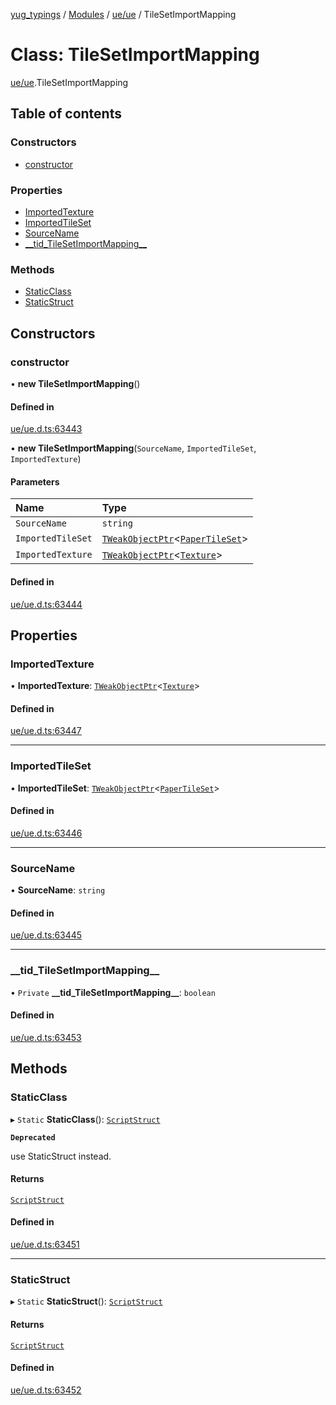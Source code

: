 [yug_typings](../README.md) / [Modules](../modules.md) / [ue/ue](../modules/ue_ue.md) / TileSetImportMapping

# Class: TileSetImportMapping

[ue/ue](../modules/ue_ue.md).TileSetImportMapping

## Table of contents

### Constructors

- [constructor](ue_ue.TileSetImportMapping.md#constructor)

### Properties

- [ImportedTexture](ue_ue.TileSetImportMapping.md#importedtexture)
- [ImportedTileSet](ue_ue.TileSetImportMapping.md#importedtileset)
- [SourceName](ue_ue.TileSetImportMapping.md#sourcename)
- [\_\_tid\_TileSetImportMapping\_\_](ue_ue.TileSetImportMapping.md#__tid_tilesetimportmapping__)

### Methods

- [StaticClass](ue_ue.TileSetImportMapping.md#staticclass)
- [StaticStruct](ue_ue.TileSetImportMapping.md#staticstruct)

## Constructors

### constructor

• **new TileSetImportMapping**()

#### Defined in

[ue/ue.d.ts:63443](https://github.com/YugMetaverse/yug_typings/blob/b7d9b19/ue/ue.d.ts#L63443)

• **new TileSetImportMapping**(`SourceName`, `ImportedTileSet`, `ImportedTexture`)

#### Parameters

| Name | Type |
| :------ | :------ |
| `SourceName` | `string` |
| `ImportedTileSet` | [`TWeakObjectPtr`](../modules/ue_puerts.md#tweakobjectptr)<[`PaperTileSet`](ue_ue.PaperTileSet.md)\> |
| `ImportedTexture` | [`TWeakObjectPtr`](../modules/ue_puerts.md#tweakobjectptr)<[`Texture`](ue_ue.Texture.md)\> |

#### Defined in

[ue/ue.d.ts:63444](https://github.com/YugMetaverse/yug_typings/blob/b7d9b19/ue/ue.d.ts#L63444)

## Properties

### ImportedTexture

• **ImportedTexture**: [`TWeakObjectPtr`](../modules/ue_puerts.md#tweakobjectptr)<[`Texture`](ue_ue.Texture.md)\>

#### Defined in

[ue/ue.d.ts:63447](https://github.com/YugMetaverse/yug_typings/blob/b7d9b19/ue/ue.d.ts#L63447)

___

### ImportedTileSet

• **ImportedTileSet**: [`TWeakObjectPtr`](../modules/ue_puerts.md#tweakobjectptr)<[`PaperTileSet`](ue_ue.PaperTileSet.md)\>

#### Defined in

[ue/ue.d.ts:63446](https://github.com/YugMetaverse/yug_typings/blob/b7d9b19/ue/ue.d.ts#L63446)

___

### SourceName

• **SourceName**: `string`

#### Defined in

[ue/ue.d.ts:63445](https://github.com/YugMetaverse/yug_typings/blob/b7d9b19/ue/ue.d.ts#L63445)

___

### \_\_tid\_TileSetImportMapping\_\_

• `Private` **\_\_tid\_TileSetImportMapping\_\_**: `boolean`

#### Defined in

[ue/ue.d.ts:63453](https://github.com/YugMetaverse/yug_typings/blob/b7d9b19/ue/ue.d.ts#L63453)

## Methods

### StaticClass

▸ `Static` **StaticClass**(): [`ScriptStruct`](ue_ue.ScriptStruct.md)

**`Deprecated`**

use StaticStruct instead.

#### Returns

[`ScriptStruct`](ue_ue.ScriptStruct.md)

#### Defined in

[ue/ue.d.ts:63451](https://github.com/YugMetaverse/yug_typings/blob/b7d9b19/ue/ue.d.ts#L63451)

___

### StaticStruct

▸ `Static` **StaticStruct**(): [`ScriptStruct`](ue_ue.ScriptStruct.md)

#### Returns

[`ScriptStruct`](ue_ue.ScriptStruct.md)

#### Defined in

[ue/ue.d.ts:63452](https://github.com/YugMetaverse/yug_typings/blob/b7d9b19/ue/ue.d.ts#L63452)
